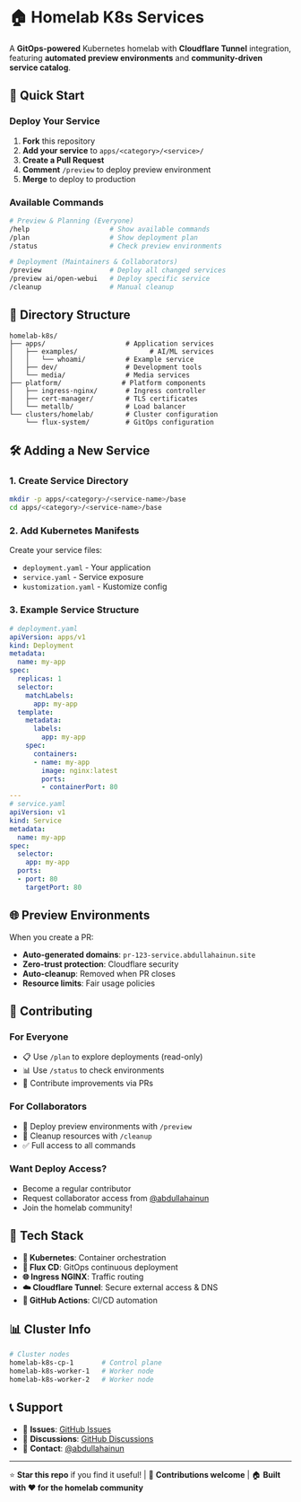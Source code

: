 # 🏠 Homelab K8s Services

A **GitOps-powered** Kubernetes homelab with **Cloudflare Tunnel** integration, featuring **automated preview environments** and **community-driven service catalog**.

## 🚀 Quick Start

### Deploy Your Service
1. **Fork** this repository
2. **Add your service** to `apps/<category>/<service>/`
3. **Create a Pull Request**
4. **Comment** `/preview` to deploy preview environment
5. **Merge** to deploy to production

### Available Commands
```bash
# Preview & Planning (Everyone)
/help                    # Show available commands
/plan                    # Show deployment plan
/status                  # Check preview environments

# Deployment (Maintainers & Collaborators)
/preview                 # Deploy all changed services
/preview ai/open-webui   # Deploy specific service
/cleanup                 # Manual cleanup
```

## 📁 Directory Structure
```
homelab-k8s/
├── apps/                    # Application services
│   ├── examples/                  # AI/ML services
│   │   └── whoami/          # Example service
│   ├── dev/                 # Development tools
│   └── media/               # Media services
├── platform/               # Platform components
│   ├── ingress-nginx/       # Ingress controller
│   ├── cert-manager/        # TLS certificates
│   └── metallb/             # Load balancer
└── clusters/homelab/        # Cluster configuration
    └── flux-system/         # GitOps configuration
```

## 🛠️ Adding a New Service

### 1. Create Service Directory
```bash
mkdir -p apps/<category>/<service-name>/base
cd apps/<category>/<service-name>/base
```

### 2. Add Kubernetes Manifests
Create your service files:
- `deployment.yaml` - Your application
- `service.yaml` - Service exposure
- `kustomization.yaml` - Kustomize config

### 3. Example Service Structure
```yaml
# deployment.yaml
apiVersion: apps/v1
kind: Deployment
metadata:
  name: my-app
spec:
  replicas: 1
  selector:
    matchLabels:
      app: my-app
  template:
    metadata:
      labels:
        app: my-app
    spec:
      containers:
      - name: my-app
        image: nginx:latest
        ports:
        - containerPort: 80
---
# service.yaml
apiVersion: v1
kind: Service
metadata:
  name: my-app
spec:
  selector:
    app: my-app
  ports:
  - port: 80
    targetPort: 80
```

## 🌐 Preview Environments

When you create a PR:
- **Auto-generated domains**: `pr-123-service.abdullahainun.site`
- **Zero-trust protection**: Cloudflare security
- **Auto-cleanup**: Removed when PR closes
- **Resource limits**: Fair usage policies

## 🤝 Contributing

### For Everyone
- 📋 Use `/plan` to explore deployments (read-only)
- 📊 Use `/status` to check environments
- 🤝 Contribute improvements via PRs

### For Collaborators
- 🚀 Deploy preview environments with `/preview`
- 🧹 Cleanup resources with `/cleanup`
- ✅ Full access to all commands

### Want Deploy Access?
- Become a regular contributor
- Request collaborator access from [@abdullahainun](https://github.com/abdullahainun)
- Join the homelab community!

## 🔧 Tech Stack

- **🚢 Kubernetes**: Container orchestration
- **🔄 Flux CD**: GitOps continuous deployment
- **🌐 Ingress NGINX**: Traffic routing
- **☁️ Cloudflare Tunnel**: Secure external access & DNS
- **🤖 GitHub Actions**: CI/CD automation

## 📊 Cluster Info

```bash
# Cluster nodes
homelab-k8s-cp-1       # Control plane
homelab-k8s-worker-1   # Worker node
homelab-k8s-worker-2   # Worker node
```

## 📞 Support

- 🐛 **Issues**: [GitHub Issues](https://github.com/abdullahainun/homelab-k8s-services/issues)
- 💬 **Discussions**: [GitHub Discussions](https://github.com/abdullahainun/homelab-k8s-services/discussions)
- 📧 **Contact**: [@abdullahainun](https://github.com/abdullahainun)

---

⭐ **Star this repo** if you find it useful! | 🤝 **Contributions welcome** | 🏠 **Built with ❤️ for the homelab community**
